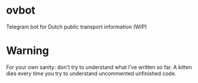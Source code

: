 # ovbot
Telegram bot for Dutch public transport information (WIP)

# Warning
For your own sanity: don't try to understand what I've written so far. A kitten dies every time you try to understand uncommented unfinished code.
